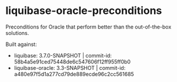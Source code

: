 liquibase-oracle-preconditions
==============================

Preconditions for Oracle that perform better than the out-of-the-box solutions.

Built against:

* liquibase: 3.7.0-SNAPSHOT | commit-id: 58b4a5e91ced75448de6c547606f12ff955ff0b0
* liquibase-oracle: 3.3-SNAPSHOT | commit-id: a480e97f5d1a277cd79de889ecde96c2cc561685
